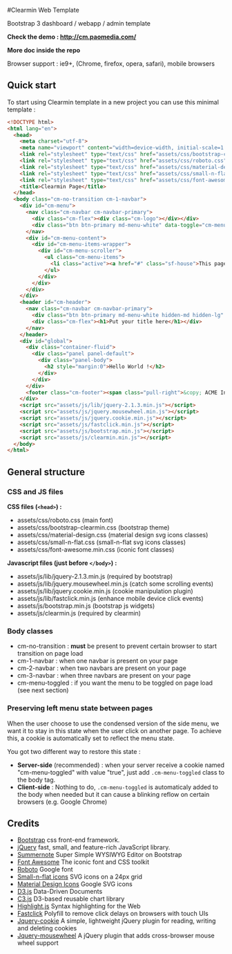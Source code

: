 #Clearmin Web Template

Bootstrap 3 dashboard / webapp / admin template

**Check the demo : http://cm.paomedia.com/**

**More doc inside the repo**

Browser support : ie9+, (Chrome, firefox, opera, safari), mobile browsers


## Quick start

To start using Clearmin template in a new project you can use this minimal template :
```html
<!DOCTYPE html>
<html lang="en">
  <head>
    <meta charset="utf-8">
    <meta name="viewport" content="width=device-width, initial-scale=1.0, maximum-scale=1">
    <link rel="stylesheet" type="text/css" href="assets/css/bootstrap-clearmin.min.css">
    <link rel="stylesheet" type="text/css" href="assets/css/roboto.css">
    <link rel="stylesheet" type="text/css" href="assets/css/material-design.css">
    <link rel="stylesheet" type="text/css" href="assets/css/small-n-flat.css">
    <link rel="stylesheet" type="text/css" href="assets/css/font-awesome.min.css">
    <title>Clearmin Page</title>
  </head>
  <body class="cm-no-transition cm-1-navbar">
    <div id="cm-menu">
      <nav class="cm-navbar cm-navbar-primary">
        <div class="cm-flex"><div class="cm-logo"></div></div>
        <div class="btn btn-primary md-menu-white" data-toggle="cm-menu"></div>
      </nav>
      <div id="cm-menu-content">
        <div id="cm-menu-items-wrapper">
          <div id="cm-menu-scroller">
            <ul class="cm-menu-items">
              <li class="active"><a href="#" class="sf-house">This page is active</a></li>
            </ul>
          </div>
        </div>
      </div>
    </div>
    <header id="cm-header">
      <nav class="cm-navbar cm-navbar-primary">
        <div class="btn btn-primary md-menu-white hidden-md hidden-lg" data-toggle="cm-menu"></div>
        <div class="cm-flex"><h1>Put your title here</h1></div>
      </nav>
    </header>
    <div id="global">
      <div class="container-fluid">
        <div class="panel panel-default">
          <div class="panel-body">
            <h2 style="margin:0">Hello World !</h2>
          </div>
        </div>
      </div>
      <footer class="cm-footer"><span class="pull-right">&copy; ACME Inc.</span></footer>
    </div>
    <script src="assets/js/lib/jquery-2.1.3.min.js"></script>
    <script src="assets/js/jquery.mousewheel.min.js"></script>
    <script src="assets/js/jquery.cookie.min.js"></script>
    <script src="assets/js/fastclick.min.js"></script>
    <script src="assets/js/bootstrap.min.js"></script>
    <script src="assets/js/clearmin.min.js"></script>
  </body>
</html>
```

## General structure

### CSS and JS files

**CSS files (`<head>`) :**

*   assets/css/roboto.css (main font)
*   assets/css/bootstrap-clearmin.css (bootstrap theme)
*   assets/css/material-design.css (material design svg icons classes)
*   assets/css/small-n-flat.css (small-n-flat svg icons classes)
*   assets/css/font-awesome.min.css (iconic font classes)

**Javascript files (just before `</body>`) :**

*   assets/js/lib/jquery-2.1.3.min.js (required by bootstrap)
*   assets/js/lib/jquery.mousewheel.min.js (catch some scrolling events)
*   assets/js/lib/jquery.cookie.min.js (cookie manipulation plugin)
*   assets/js/lib/fastclick.min.js (enhance mobile device click events)
*   assets/js/bootstrap.min.js (bootstrap js widgets)
*   assets/js/clearmin.js (required by clearmin)


### Body classes

*   cm-no-transition : **must** be present to prevent certain browser to start transition on page load
*   cm-1-navbar : when one navbar is present on your page
*   cm-2-navbar : when two navbars are present on your page
*   cm-3-navbar : when three navbars are present on your page
*   cm-menu-toggled : if you want the menu to be toggled on page load (see next section)


### Preserving left menu state between pages

When the user choose to use the condensed version of the side menu, we want it to stay in this state when the user click on another page. To achieve this, a cookie is automatically set to reflect the menu state.

You got two different way to restore this state :

*   **Server-side** (recommended) : when your server receive a cookie named "cm-menu-toggled" with value "true", just add `.cm-menu-toggled` class to the body tag.
*   **Client-side** : Nothing to do, `.cm-menu-toggled` is automaticaly added to the body when needed but it can cause a blinking reflow on certain browsers (e.g. Google Chrome)

## Credits

*   [Bootstrap](http://getbootstrap.com/) css front-end framework.
*   [jQuery](http://jquery.com/) fast, small, and feature-rich JavaScript library.
*   [Summernote](http://hackerwins.github.io/summernote/) Super Simple WYSIWYG Editor on Bootstrap
*   [Font Awesome](http://fortawesome.github.io/Font-Awesome/) The iconic font and CSS toolkit
*   [Roboto](https://www.google.com/fonts/specimen/Roboto) Google font
*   [Small-n-flat icons](https://github.com/paomedia/small-n-flat) SVG icons on a 24px grid
*   [Material Design Icons](https://github.com/google/material-design-icons) Google SVG icons
*   [D3.js](http://d3js.org/) Data-Driven Documents
*   [C3.js](http://c3js.org/) D3-based reusable chart library
*   [Highlight.js](https://highlightjs.org/) Syntax highlighting for the Web
*   [Fastclick](https://github.com/ftlabs/fastclick) Polyfill to remove click delays on browsers with touch UIs
*   [Jquery-cookie](https://github.com/carhartl/jquery-cookie) A simple, lightweight jQuery plugin for reading, writing and deleting cookies
*   [Jquery-mousewheel](https://github.com/jquery/jquery-mousewheel) A jQuery plugin that adds cross-browser mouse wheel support



